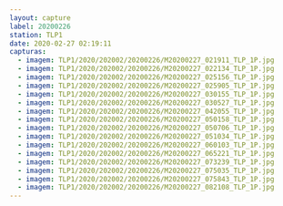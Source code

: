 ```yaml
---
layout: capture
label: 20200226
station: TLP1
date: 2020-02-27 02:19:11
capturas:
  - imagem: TLP1/2020/202002/20200226/M20200227_021911_TLP_1P.jpg
  - imagem: TLP1/2020/202002/20200226/M20200227_022134_TLP_1P.jpg
  - imagem: TLP1/2020/202002/20200226/M20200227_025156_TLP_1P.jpg
  - imagem: TLP1/2020/202002/20200226/M20200227_025905_TLP_1P.jpg
  - imagem: TLP1/2020/202002/20200226/M20200227_030155_TLP_1P.jpg
  - imagem: TLP1/2020/202002/20200226/M20200227_030527_TLP_1P.jpg
  - imagem: TLP1/2020/202002/20200226/M20200227_042055_TLP_1P.jpg
  - imagem: TLP1/2020/202002/20200226/M20200227_050158_TLP_1P.jpg
  - imagem: TLP1/2020/202002/20200226/M20200227_050706_TLP_1P.jpg
  - imagem: TLP1/2020/202002/20200226/M20200227_051034_TLP_1P.jpg
  - imagem: TLP1/2020/202002/20200226/M20200227_060103_TLP_1P.jpg
  - imagem: TLP1/2020/202002/20200226/M20200227_065221_TLP_1P.jpg
  - imagem: TLP1/2020/202002/20200226/M20200227_073239_TLP_1P.jpg
  - imagem: TLP1/2020/202002/20200226/M20200227_075035_TLP_1P.jpg
  - imagem: TLP1/2020/202002/20200226/M20200227_075843_TLP_1P.jpg
  - imagem: TLP1/2020/202002/20200226/M20200227_082108_TLP_1P.jpg
---
```

